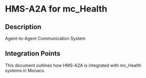 # HMS-A2A for mc_Health

## Description

Agent-to-Agent Communication System

## Integration Points

This document outlines how HMS-A2A is integrated with mc_Health systems in Monaco.
